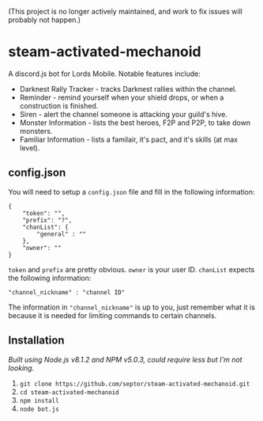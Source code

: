 (This project is no longer actively maintained, and work to fix issues will probably not happen.)


# steam-activated-mechanoid
A discord.js bot for Lords Mobile. Notable features include:

* Darknest Rally Tracker - tracks Darknest rallies within the channel.
* Reminder - remind yourself when your shield drops, or when a construction is finished.
* Siren - alert the channel someone is attacking your guild's hive.
* Monster Information - lists the best heroes, F2P and P2P, to take down monsters.
* Familiar Information - lists a familair, it's pact, and it's skills (at max level).

 ## config.json
 You will need to setup a `config.json` file and fill in the following information:

 ```
 {
     "token": "",
     "prefix": "?",
     "chanList": {
         "general" : ""
     },
     "owner": ""
 }
 ```

 `token` and `prefix` are pretty obvious. `owner` is your user ID. `chanList` expects the following information:

 `"channel_nickname" : "channel ID"`

 The information in `"channel_nickname"` is up to you, just remember what it is because it is needed for limiting commands to certain channels.

 ## Installation

 _Built using Node.js v8.1.2 and NPM v5.0.3, could require less but I'm not looking._

 1. `git clone https://github.com/septor/steam-activated-mechanoid.git`
 2. `cd steam-activated-mechanoid`
 3. `npm install`
 4. `node bot.js`
